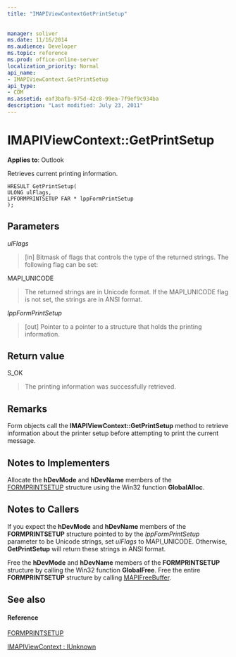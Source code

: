 ```yaml
---
title: "IMAPIViewContextGetPrintSetup"
 
 
manager: soliver
ms.date: 11/16/2014
ms.audience: Developer
ms.topic: reference
ms.prod: office-online-server
localization_priority: Normal
api_name:
- IMAPIViewContext.GetPrintSetup
api_type:
- COM
ms.assetid: eaf3bafb-975d-42c8-99ea-7f9ef9c934ba
description: "Last modified: July 23, 2011"
---
```


# IMAPIViewContext::GetPrintSetup

  
  
**Applies to**: Outlook 
  
Retrieves current printing information.
  
```
HRESULT GetPrintSetup(
ULONG ulFlags,
LPFORMPRINTSETUP FAR * lppFormPrintSetup
);
```

## Parameters

 _ulFlags_
  
> [in] Bitmask of flags that controls the type of the returned strings. The following flag can be set:
    
MAPI_UNICODE 
  
> The returned strings are in Unicode format. If the MAPI_UNICODE flag is not set, the strings are in ANSI format.
    
 _lppFormPrintSetup_
  
> [out] Pointer to a pointer to a structure that holds the printing information.
    
## Return value

S_OK 
  
> The printing information was successfully retrieved.
    
## Remarks

Form objects call the **IMAPIViewContext::GetPrintSetup** method to retrieve information about the printer setup before attempting to print the current message. 
  
## Notes to Implementers

Allocate the **hDevMode** and **hDevName** members of the [FORMPRINTSETUP](formprintsetup.md) structure using the Win32 function **GlobalAlloc**.
  
## Notes to Callers

If you expect the **hDevMode** and **hDevName** members of the **FORMPRINTSETUP** structure pointed to by the  _lppFormPrintSetup_ parameter to be Unicode strings, set  _ulFlags_ to MAPI_UNICODE. Otherwise, **GetPrintSetup** will return these strings in ANSI format. 
  
Free the **hDevMode** and **hDevName** members of the **FORMPRINTSETUP** structure by calling the Win32 function **GlobalFree**. Free the entire **FORMPRINTSETUP** structure by calling [MAPIFreeBuffer](mapifreebuffer.md). 
  
## See also

#### Reference

[FORMPRINTSETUP](formprintsetup.md)
  
[IMAPIViewContext : IUnknown](imapiviewcontextiunknown.md)

